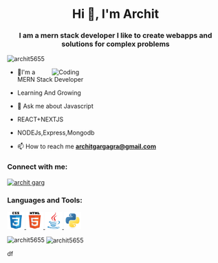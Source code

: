 <h1 align="center">Hi 👋, I'm Archit</h1>
<h3 align="center">I am a mern stack developer I like to create webapps and solutions for complex problems </h3>

<p align="left"> <img src="https://komarev.com/ghpvc/?username=archit5655&label=Profile%20views&color=0e75b6&style=flat" alt="archit5655" /> </p>

<!-- <p align="left"> <a href="https://github.com/ryo-ma/github-profile-trophy"><img src="https://github-profile-trophy.vercel.app/?username=archit5655" alt="archit5655" /></a> </p> -->
<img align="right" alt="Coding" width="400" src="https://media3.giphy.com/media/RbDKaczqWovIugyJmW/giphy.gif?cid=790b7611e8cbf71886a49ac07ab239af5662edea2138d8a4&rid=giphy.gif&ct=g">

- 🌱I'm a MERN Stack Developer
- Learning And Growing 

- 💬 Ask me about Javascript
- REACT+NEXTJS
- NODEJs,Express,Mongodb

- 📫 How to reach me **architgargagra@gmail.com**

<h3 align="left">Connect with me:</h3>
<p align="left">
<a href="https://linkedin.com/in/architgarg08" target="blank"><img align="center" src="https://raw.githubusercontent.com/rahuldkjain/github-profile-readme-generator/master/src/images/icons/Social/linked-in-alt.svg" alt="archit garg" height="30" width="40" /></a>
</p>

<h3 align="left">Languages and Tools:</h3>
<p align="left"> <a href="https://www.w3schools.com/css/" target="_blank" rel="noreferrer"> <img src="https://raw.githubusercontent.com/devicons/devicon/master/icons/css3/css3-original-wordmark.svg" alt="css3" width="40" height="40"/> </a> <a href="https://www.w3.org/html/" target="_blank" rel="noreferrer"> <img src="https://raw.githubusercontent.com/devicons/devicon/master/icons/html5/html5-original-wordmark.svg" alt="html5" width="40" height="40"/> </a> <a href="https://www.java.com" target="_blank" rel="noreferrer"> <img src="https://raw.githubusercontent.com/devicons/devicon/master/icons/java/java-original.svg" alt="java" width="40" height="40"/> </a> <a href="https://www.python.org" target="_blank" rel="noreferrer"> <img src="https://raw.githubusercontent.com/devicons/devicon/master/icons/python/python-original.svg" alt="python" width="40" height="40"/> </a> </p>

<p><img align="left" src="https://github-readme-stats.vercel.app/api/top-langs?username=archit5655&show_icons=true&locale=en&layout=compact" alt="archit5655" /></p>

<p>&nbsp;<img align="center" src="https://github-readme-stats.vercel.app/api?username=archit5655&show_icons=true&locale=en" alt="archit5655" /></p>
df
